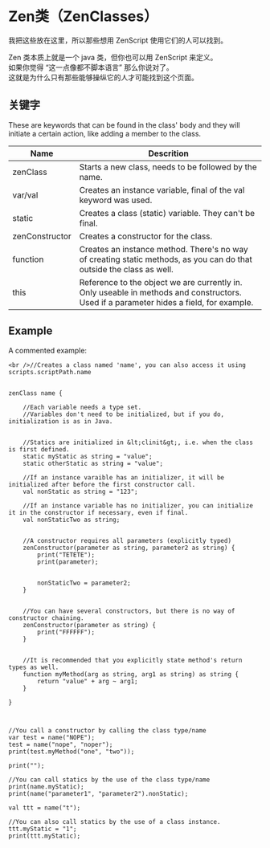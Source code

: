 # Zen类（ZenClasses）

我把这些放在这里，所以那些想用 ZenScript 使用它们的人可以找到。

Zen 类本质上就是一个 java 类，但你也可以用 ZenScript 来定义。  
如果你觉得 “这一点像都不脚本语言” 那么你说对了。  
这就是为什么只有那些能够操纵它的人才可能找到这个页面。

## 关键字

These are keywords that can be found in the class' body and they will initiate a certain action, like adding a member to the class.

| Name           | Descrition                                                                                                                             |
| -------------- | -------------------------------------------------------------------------------------------------------------------------------------- |
| zenClass       | Starts a new class, needs to be followed by the name.                                                                                  |
| var/val        | Creates an instance variable, final of the val keyword was used.                                                                       |
| static         | Creates a class (static) variable. They can't be final.                                                                                |
| zenConstructor | Creates a constructor for the class.                                                                                                   |
| function       | Creates an instance method. There's no way of creating static methods, as you can do that outside the class as well.                   |
| this           | Reference to the object we are currently in. Only useable in methods and constructors. Used if a parameter hides a field, for example. |

## Example

A commented example:

    <br />//Creates a class named 'name', you can also access it using scripts.scriptPath.name
    
    
    zenClass name {
    
        //Each variable needs a type set. 
        //Variables don't need to be initialized, but if you do, initialization is as in Java.
    
    
        //Statics are initialized in &lt;clinit&gt;, i.e. when the class is first defined.
        static myStatic as string = "value";
        static otherStatic as string = "value";
    
        //If an instance varaible has an initializer, it will be initialized after before the first constructor call.
        val nonStatic as string = "123";
    
        //If an instance variable has no initializer, you can initialize it in the constructor if necessary, even if final.
        val nonStaticTwo as string;
    
    
        //A constructor requires all parameters (explicitly typed)
        zenConstructor(parameter as string, parameter2 as string) {
            print("TETETE");
            print(parameter);
    
    
            nonStaticTwo = parameter2;
        }
    
    
        //You can have several constructors, but there is no way of constructor chaining.
        zenConstructor(parameter as string) {
            print("FFFFFF");
        }
    
    
        //It is recommended that you explicitly state method's return types as well.
        function myMethod(arg as string, arg1 as string) as string {
            return "value" + arg ~ arg1;
        }
    
    }
    
    
    
    //You call a constructor by calling the class type/name
    var test = name("NOPE");
    test = name("nope", "noper");
    print(test.myMethod("one", "two"));
    
    print("");
    
    //You can call statics by the use of the class type/name
    print(name.myStatic);
    print(name("parameter1", "parameter2").nonStatic);
    
    val ttt = name("t");
    
    //You can also call statics by the use of a class instance.
    ttt.myStatic = "1";
    print(ttt.myStatic);